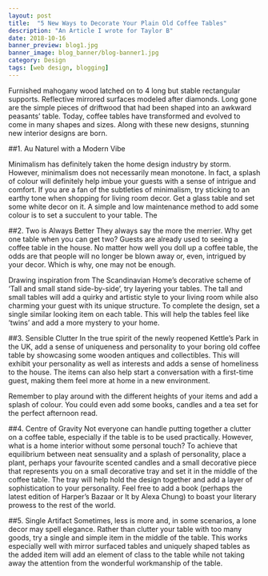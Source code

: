 ```yaml
---
layout: post
title:  "5 New Ways to Decorate Your Plain Old Coffee Tables"
description: "An Article I wrote for Taylor B"
date: 2018-10-16
banner_preview: blog1.jpg
banner_image: blog_banner/blog-banner1.jpg
category: Design
tags: [web design, blogging]
---
```


Furnished mahogany wood latched on to 4 long but stable rectangular supports. Reflective mirrored surfaces modeled after diamonds. Long gone are the simple pieces of driftwood that had been shaped into an awkward peasants’ table. Today, coffee tables have transformed and evolved to come in many shapes and sizes. Along with these new designs, stunning new interior designs are born.

##1. Au Naturel with a Modern Vibe

Minimalism has definitely taken the home design industry by storm. However, minimalism does not necessarily mean monotone. In fact, a splash of colour will definitely help imbue your guests with a sense of intrigue and comfort. If you are a fan of the subtleties of minimalism, try sticking to an earthy tone when shopping for living room decor. Get a glass table and set some white decor on it. A simple and low maintenance method to add some colour is to set a succulent to your table. The

##2. Two is Always Better
They always say the more the merrier. Why get one table when you can get two? Guests are already used to seeing a coffee table in the house. No matter how well you doll up a coffee table, the odds are that people will no longer be blown away or, even, intrigued by your decor. Which is why, one may not be enough.

Drawing inspiration from The Scandinavian Home’s decorative scheme of ‘Tall and small stand side-by-side’, try layering your tables. The tall and small tables will add a quirky and artistic style to your living room while also charming your guest with its unique structure. To complete the design, set a single similar looking item on each table. This will help the tables feel like ‘twins’ and add a more mystery to your home.

##3. Sensible Clutter
In the true spirit of the newly reopened Kettle’s Park in the UK, add a sense of uniqueness and personality to your boring old coffee table by showcasing some wooden antiques and collectibles. This will exhibit your personality as well as interests and adds a sense of homeliness to the house. The items can also help start a conversation with a first-time guest, making them feel more at home in a new environment.

Remember to play around with the different heights of your items and add a splash of colour. You could even add some books, candles and a tea set for the perfect afternoon read.

##4. Centre of Gravity
Not everyone can handle putting together a clutter on a coffee table, especially if the table is to be used practically. However, what is a home interior without some personal touch? To achieve that equilibrium between neat sensuality and a splash of personality, place a plant, perhaps your favourite scented candles and a small decorative piece that represents you on a small decorative tray and set it in the middle of the coffee table. The tray will help hold the design together and add a layer of sophistication to your personality. Feel free to add a book (perhaps the latest edition of Harper’s Bazaar or It by Alexa Chung) to boast your literary prowess to the rest of the world.

##5. Single Artifact
Sometimes, less is more and, in some scenarios, a lone decor may spell elegance. Rather than clutter your table with too many goods, try a single and simple item in the middle of the table. This works especially well with mirror surfaced tables and uniquely shaped tables as the added item will add an element of class to the table while not taking away the attention from the wonderful workmanship of the table.
